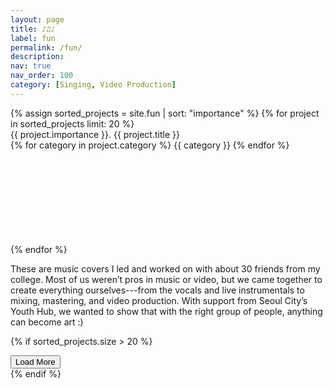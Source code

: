 ```yaml
---
layout: page
title: ♪♫♪
label: fun
permalink: /fun/
description:
nav: true
nav_order: 100
category: [Singing, Video Production]
---
```


<div class="fun">
  {% assign sorted_projects = site.fun | sort: "importance" %}
  {% for project in sorted_projects limit: 20 %}
    <div class="row justify-content-sm-center video-row" id="{{ project.importance }}">
      <div class="video-title col-sm-4 mt-3 mt-md-0">
        {{ project.importance }}. {{ project.title }}<br>
        {% for category in project.category %}
          <span class="badge">{{ category }}</span>
        {% endfor %}
      </div>
      <div class="video-container col-sm-8 mt-3 mt-md-0">
        <iframe class="video lazy-video" width="100%" loading="lazy" data-src="{{ project.link }}" frameborder="0" allow="accelerometer; autoplay *; clipboard-write; encrypted-media *; gyroscope; picture-in-picture; fullscreen *" sandbox="allow-forms allow-popups allow-same-origin allow-scripts allow-presentation allow-top-navigation-by-user-activation" allowfullscreen></iframe>
      </div>
    </div>
  {% endfor %}
  
  <div id="hidden-videos" style="display: none;">
    {% for project in sorted_projects offset: 20 %}
      <div class="row justify-content-sm-center video-row" id="{{ project.importance }}">
        <div class="video-title col-sm-4 mt-3 mt-md-0">
          {{ project.importance }}. {{ project.title }}<br>
          {% for category in project.category %}
            <span class="badge">{{ category }}</span>
          {% endfor %}
        </div>
        <div class="video-container col-sm-8 mt-3 mt-md-0">
          <iframe class="video lazy-video" width="100%" loading="lazy" data-src="{{ project.link }}" frameborder="0" allow="accelerometer; autoplay *; clipboard-write; encrypted-media *; gyroscope; picture-in-picture; fullscreen *" sandbox="allow-forms allow-popups allow-same-origin allow-scripts allow-presentation allow-top-navigation-by-user-activation" allowfullscreen></iframe>
        </div>
      </div>
    {% endfor %}
  </div>
  
  <div>
    <p>
      These are music covers I led and worked on with about 30 friends from my college. Most of us weren’t pros in music or video, but we came together to create everything ourselves---from the vocals and live instrumentals to mixing, mastering, and video production. With support from Seoul City’s Youth Hub, we wanted to show that with the right group of people, anything can become art :)
    </p>
  </div>

  {% if sorted_projects.size > 20 %}
    <div class="row justify-content-sm-center mt-4">
      <button id="load-more-btn" class="btn load-btn">Load More</button>
    </div>
  {% endif %}
</div>

<script>
document.addEventListener("DOMContentLoaded", function() {
    const lazyVideos = document.querySelectorAll(".lazy-video");
    const hiddenVideos = document.getElementById("hidden-videos");
    const loadMoreBtn = document.getElementById("load-more-btn");
    let videosExpanded = false;
    const batchSize = 2;
    const delay = 150;

    function loadVideosInBatches() {
        let currentBatch = 0;

        function loadNextBatch() {
            const start = currentBatch * batchSize;
            const end = start + batchSize;

            for (let i = start; i < end && i < lazyVideos.length; i++) {
                let video = lazyVideos[i];
                if (!video.src || video.src === "") {
                    video.src = video.dataset.src;
                }
            }

            currentBatch++;

            if (currentBatch * batchSize < lazyVideos.length) {
                setTimeout(loadNextBatch, delay);
            }
        }

        loadNextBatch();
    }

    function toggleVideos() {
        if (videosExpanded) {
            hiddenVideos.style.display = "none";
            loadMoreBtn.textContent = "Load More";
        } else {
            hiddenVideos.style.display = "block";
            loadMoreBtn.textContent = "Show Less";
        }
        videosExpanded = !videosExpanded;
    }

    if (loadMoreBtn) {
        loadMoreBtn.addEventListener("click", toggleVideos);
    }

    loadVideosInBatches();
});
</script>
